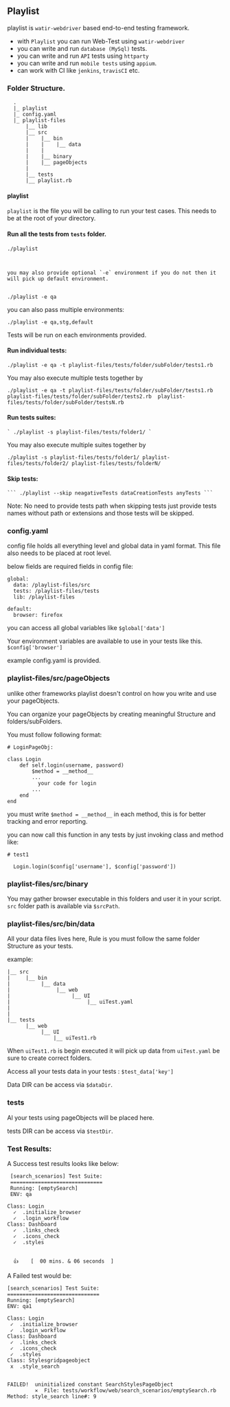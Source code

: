 ## Playlist

playlist is `watir-webdriver` based end-to-end testing framework.

* with `Playlist` you can run Web-Test using `watir-webdriver`
* you can write and run `database (MySql)` tests.
* you can write and run `API` tests using `httparty`
* you can write and run `mobile tests` using `appium`.
* can work with CI like `jenkins`, `travisCI` etc.

### Folder Structure.



      .
      |_ playlist
      |_ config.yaml
      |_ playlist-files
          |__ lib
          |__ src
          |    |__ bin
          |    |    |__ data
          |    |
          |    |__ binary
          |    |__ pageObjects
          |
          |__ tests
          |__ playlist.rb




#### playlist

`playlist` is the file you will be calling to run your test cases. This needs to be at the root of your directory.

#### Run all the tests from `tests` folder.


    ./playlist



    you may also provide optional `-e` environment if you do not then it will pick up default environment.


    ./playlist -e qa

    

  you can also pass multiple environments:

  ` ./playlist -e qa,stg,default `

  Tests will be run on each environments provided.


#### Run individual tests:

  ` ./playlist -e qa -t playlist-files/tests/folder/subFolder/tests1.rb `

  You may also execute multiple tests together by


 ```
 ./playlist -e qa -t playlist-files/tests/folder/subFolder/tests1.rb playlist-files/tests/folder/subFolder/tests2.rb  playlist-files/tests/folder/subFolder/testsN.rb

  ```

#### Run tests suites:

    ` ./playlist -s playlist-files/tests/folder1/ `


  You may also execute multiple suites together by


  ```
  ./playlist -s playlist-files/tests/folder1/ playlist-files/tests/folder2/ playlist-files/tests/folderN/

  ```

#### Skip tests:

    ``` ./playlist --skip neagativeTests dataCreationTests anyTests ```

  Note: No need to provide tests path when skipping tests just provide tests names without path or extensions and those tests will be skipped.


### config.yaml

  config file holds all everything level and global data in yaml format. This file also needs to be placed at root level.

  below fields are required fields in config file:


    global:
      data: /playlist-files/src
      tests: /playlist-files/tests
      lib: /playlist-files

    default:
      browser: firefox



  you can access all global variables like `$global['data']`

  Your environment variables are available to use in your tests like this. `$config['browser']`

  example config.yaml is provided.


### playlist-files/src/pageObjects


  unlike other frameworks playlist doesn't control on how you write and use your pageObjects.

   You can organize your pageObjects by creating meaningful Structure and folders/subFolders.

  You must follow following format:


  `# LoginPageObj:`

    class Login
        def self.login(username, password)
            $method = __method__
            ...
              your code for login
            ...  
        end
    end



  you must write ` $method = __method__ ` in each method, this is for better tracking and error reporting.

  you can now call this function in any tests by just invoking class and method like:




    # test1

      Login.login($config['username'], $config['password'])



### playlist-files/src/binary


  You may gather browser executable in this folders and user it in your script. `src` folder path is available via `$srcPath`.




### playlist-files/src/bin/data


  All your data files lives here, Rule is you must follow the same folder Structure as your tests.

   example:




    |__ src
    |     |__ bin
    |          |__ data
    |               |__ web
    |                    |__ UI
    |                         |__ uiTest.yaml
    |
    |
    |__ tests
          |__ web
               |__ UI
                   |__ uiTest1.rb





   When `uiTest1.rb` is begin executed it will pick up data from `uiTest.yaml`  be sure to create correct folders.

   Access all your tests data in your tests : `$test_data['key']`

   Data DIR can be access via `$dataDir`.



### tests

   Al your tests using pageObjects will be placed here.

   tests DIR can be access via `$testDir`.


### Test Results:

   A Success test results looks like below:


     [search_scenarios] Test Suite:
     ==============================
     Running: [emptySearch]
     ENV: qa

    Class: Login
      ✓  .initialize_browser
      ✓  .login_workflow
    Class: Dashboard
      ✓  .links_check
      ✓  .icons_check
      ✓  .styles


      👍    [  00 mins. & 06 seconds  ]



   A Failed test would be:


    [search_scenarios] Test Suite:
    ==============================
    Running: [emptySearch]
    ENV: qa1

    Class: Login
     ✓  .initialize_browser
     ✓  .login_workflow
    Class: Dashboard
     ✓  .links_check
     ✓  .icons_check
     ✓  .styles
    Class: Stylesgridpageobject
     x  .style_search


    FAILED!  uninitialized constant SearchStylesPageObject
             ✕  File: tests/workflow/web/search_scenarios/emptySearch.rb  Method: style_search line#: 9
